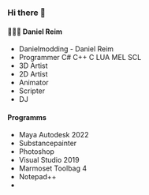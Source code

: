 ### Hi there 👋

#### 👨🏼‍🚒 Daniel Reim 

- Danielmodding - Daniel Reim
- Programmer C# C++ C LUA MEL SCL
- 3D Artist
- 2D Artist
- Animator
- Scripter
- DJ

#### Programms
- Maya Autodesk 2022
- Substancepainter
- Photoshop
- Visual Studio 2019
- Marmoset Toolbag 4
- Notepad++
- 
